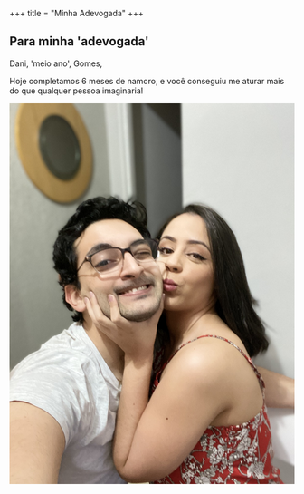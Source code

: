 +++
title = "Minha Adevogada"
+++
## Para minha 'adevogada'

Dani, 'meio ano', Gomes,

Hoje completamos 6 meses de namoro, e você conseguiu me aturar mais do que qualquer pessoa imaginaria!

![alt text](IMG_3283.jpeg)